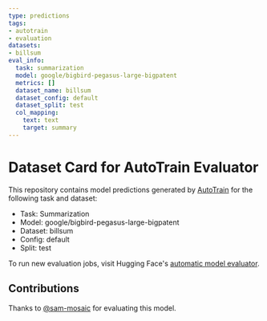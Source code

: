 ```yaml
---
type: predictions
tags:
- autotrain
- evaluation
datasets:
- billsum
eval_info:
  task: summarization
  model: google/bigbird-pegasus-large-bigpatent
  metrics: []
  dataset_name: billsum
  dataset_config: default
  dataset_split: test
  col_mapping:
    text: text
    target: summary
---
```

# Dataset Card for AutoTrain Evaluator

This repository contains model predictions generated by [AutoTrain](https://huggingface.co/autotrain) for the following task and dataset:

* Task: Summarization
* Model: google/bigbird-pegasus-large-bigpatent
* Dataset: billsum
* Config: default
* Split: test

To run new evaluation jobs, visit Hugging Face's [automatic model evaluator](https://huggingface.co/spaces/autoevaluate/model-evaluator).

## Contributions

Thanks to [@sam-mosaic](https://huggingface.co/sam-mosaic) for evaluating this model.